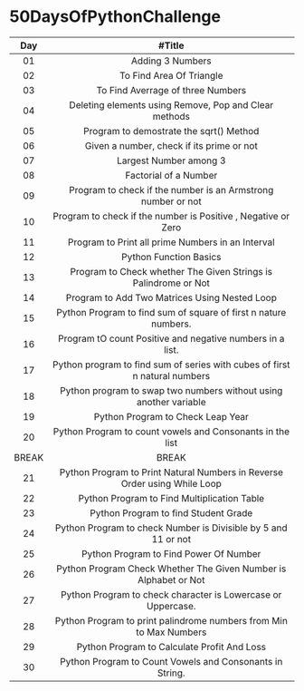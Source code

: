 # 50DaysOfPythonChallenge

|  Day  |                                   #Title                                   |
| :---: | :------------------------------------------------------------------------: |
|  01   |                              Adding 3 Numbers                              |
|  02   |                          To Find Area Of Triangle                          |
|  03   |                     To Find Averrage of three Numbers                      |
|  04   |           Deleting elements using Remove, Pop and Clear methods            |
|  05   |                  Program to demostrate the sqrt() Method                   |
|  06   |                 Given a number, check if its prime or not                  |
|  07   |                           Largest Number among 3                           |
|  08   |                           Factorial of a Number                            |
|  09   |        Program to check if the number is an Armstrong number or not        |
|  10   |       Program to check if the number is Positive , Negative or Zero        |
|  11   |             Program to Print all prime Numbers in an Interval              |
|  12   |                           Python Function Basics                           |
|  13   |      Program to Check whether The Given Strings is Palindrome or Not       |
|  14   |               Program to Add Two Matrices Using Nested Loop                |
|  15   |      Python Program to find sum of square of first n nature numbers.       |
|  16   |         Program tO count Positive and negative numbers in a list.          |
|  17   | Python program to find sum of series with cubes of first n natural numbers |
|  18   |     Python program to swap two numbers without using another variable      |
|  19   |                     Python Program to Check Leap Year                      |
|  20   |         Python Program to count vowels and Consonants in the list          |
| BREAK |                                   BREAK                                    |
|  21   | Python Program to Print Natural Numbers in Reverse Order using While Loop  |
|  22   |                Python Program to Find Multiplication Table                 |
|  23   |                    Python Program to find Student Grade                    |
|  24   |       Python Program to check Number is Divisible by 5 and 11 or not       |
|  25   |                   Python Program to Find Power Of Number                   |
|  26   |      Python Program Check Whether The Given Number is Alphabet or Not      |
|  27   |        Python Program to check character is Lowercase or Uppercase.        |
|  28   |     Python Program to print palindrome numbers from Min to Max Numbers     |
|  29   |                Python Program to Calculate Profit And Loss                 |
|  30   |          Python Program to Count Vowels and Consonants in String.          |
